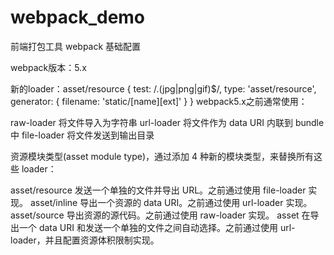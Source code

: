 # webpack_demo

前端打包工具 webpack 基础配置

webpack版本：5.x

新的loader：asset/resource
{
  test: /\.(jpg|png|gif)$/,
  type: 'asset/resource',
  generator: {
    filename: 'static/[name][ext]'
  }
}
webpack5.x之前通常使用：

raw-loader 将文件导入为字符串
url-loader 将文件作为 data URI 内联到 bundle 中
file-loader 将文件发送到输出目录

资源模块类型(asset module type)，通过添加 4 种新的模块类型，来替换所有这些 loader：

asset/resource 发送一个单独的文件并导出 URL。之前通过使用 file-loader 实现。
asset/inline 导出一个资源的 data URI。之前通过使用 url-loader 实现。
asset/source 导出资源的源代码。之前通过使用 raw-loader 实现。
asset 在导出一个 data URI 和发送一个单独的文件之间自动选择。之前通过使用 url-loader，并且配置资源体积限制实现。
